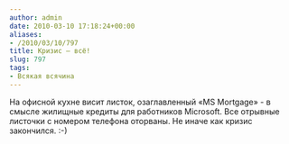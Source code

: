 ```yaml
---
author: admin
date: 2010-03-10 17:18:24+00:00
aliases:
- /2010/03/10/797
title: Кризис – всё!
slug: 797
tags:
- Всякая всячина
---
```


На офисной кухне висит листок, озаглавленный «MS Mortgage» - в смысле жилищные кредиты для работников Microsoft. Все отрывные листочки с номером телефона оторваны. Не иначе как кризис закончился. :-)
